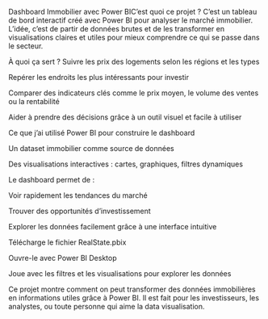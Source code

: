 Dashboard Immobilier avec Power BIC’est quoi ce projet ?
C’est un tableau de bord interactif créé avec Power BI pour analyser le marché immobilier. L’idée, c’est de partir de données brutes et de les transformer en visualisations claires et utiles pour mieux comprendre ce qui se passe dans le secteur.

À quoi ça sert ?
Suivre les prix des logements selon les régions et les types

Repérer les endroits les plus intéressants pour investir

Comparer des indicateurs clés comme le prix moyen, le volume des ventes ou la rentabilité

Aider à prendre des décisions grâce à un outil visuel et facile à utiliser

Ce que j’ai utilisé
Power BI pour construire le dashboard

Un dataset immobilier comme source de données

Des visualisations interactives : cartes, graphiques, filtres dynamiques


Le dashboard permet de :

Voir rapidement les tendances du marché

Trouver des opportunités d’investissement

Explorer les données facilement grâce à une interface intuitive

Télécharge le fichier RealState.pbix

Ouvre-le avec Power BI Desktop

Joue avec les filtres et les visualisations pour explorer les données


Ce projet montre comment on peut transformer des données immobilières en informations utiles grâce à Power BI. Il est fait pour les investisseurs, les analystes, ou toute personne qui aime la data visualisation.
